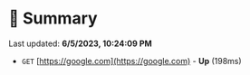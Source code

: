 # 📖 Summary
Last updated: **6/5/2023, 10:24:09 PM**

- `GET` [https://google.com](https://google.com) - **Up** (198ms)
